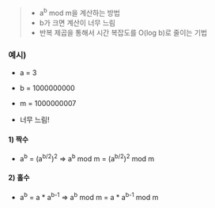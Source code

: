 > - a<sup>b</sup> mod m을 계산하는 방법
> - b가 크면 계산이 너무 느림
> - 반복 제곱을 통해서 시간 복잡도를 O(log b)로 줄이는 기법


### 예시)
- a = 3
- b = 1000000000
- m = 1000000007

- 너무 느림!

#### 1) 짝수
- a<sup>b</sup> = (a<sup>b/2</sup>)<sup>2</sup> => a<sup>b</sup> mod m = (a<sup>b/2</sup>)<sup>2</sup> mod m 
#### 2) 홀수
- a<sup>b</sup> = a * a<sup>b-1</sup>  => a<sup>b</sup> mod m = a * a<sup>b-1</sup> mod m 